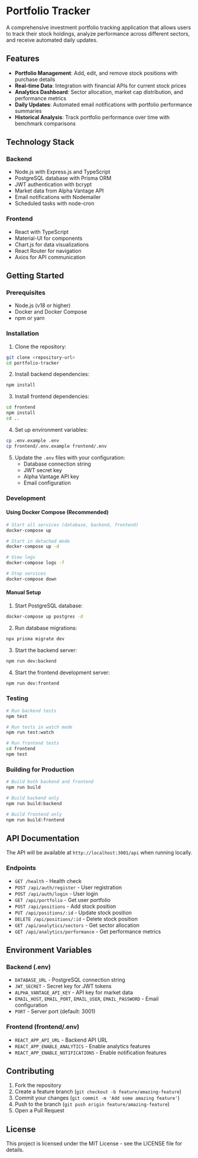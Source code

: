 # Portfolio Tracker

A comprehensive investment portfolio tracking application that allows users to track their stock holdings, analyze performance across different sectors, and receive automated daily updates.

## Features

- **Portfolio Management**: Add, edit, and remove stock positions with purchase details
- **Real-time Data**: Integration with financial APIs for current stock prices
- **Analytics Dashboard**: Sector allocation, market cap distribution, and performance metrics
- **Daily Updates**: Automated email notifications with portfolio performance summaries
- **Historical Analysis**: Track portfolio performance over time with benchmark comparisons

## Technology Stack

### Backend
- Node.js with Express.js and TypeScript
- PostgreSQL database with Prisma ORM
- JWT authentication with bcrypt
- Market data from Alpha Vantage API
- Email notifications with Nodemailer
- Scheduled tasks with node-cron

### Frontend
- React with TypeScript
- Material-UI for components
- Chart.js for data visualizations
- React Router for navigation
- Axios for API communication

## Getting Started

### Prerequisites
- Node.js (v18 or higher)
- Docker and Docker Compose
- npm or yarn

### Installation

1. Clone the repository:
```bash
git clone <repository-url>
cd portfolio-tracker
```

2. Install backend dependencies:
```bash
npm install
```

3. Install frontend dependencies:
```bash
cd frontend
npm install
cd ..
```

4. Set up environment variables:
```bash
cp .env.example .env
cp frontend/.env.example frontend/.env
```

5. Update the `.env` files with your configuration:
   - Database connection string
   - JWT secret key
   - Alpha Vantage API key
   - Email configuration

### Development

#### Using Docker Compose (Recommended)
```bash
# Start all services (database, backend, frontend)
docker-compose up

# Start in detached mode
docker-compose up -d

# View logs
docker-compose logs -f

# Stop services
docker-compose down
```

#### Manual Setup
1. Start PostgreSQL database:
```bash
docker-compose up postgres -d
```

2. Run database migrations:
```bash
npx prisma migrate dev
```

3. Start the backend server:
```bash
npm run dev:backend
```

4. Start the frontend development server:
```bash
npm run dev:frontend
```

### Testing

```bash
# Run backend tests
npm test

# Run tests in watch mode
npm run test:watch

# Run frontend tests
cd frontend
npm test
```

### Building for Production

```bash
# Build both backend and frontend
npm run build

# Build backend only
npm run build:backend

# Build frontend only
npm run build:frontend
```

## API Documentation

The API will be available at `http://localhost:3001/api` when running locally.

### Endpoints
- `GET /health` - Health check
- `POST /api/auth/register` - User registration
- `POST /api/auth/login` - User login
- `GET /api/portfolio` - Get user portfolio
- `POST /api/positions` - Add stock position
- `PUT /api/positions/:id` - Update stock position
- `DELETE /api/positions/:id` - Delete stock position
- `GET /api/analytics/sectors` - Get sector allocation
- `GET /api/analytics/performance` - Get performance metrics

## Environment Variables

### Backend (.env)
- `DATABASE_URL` - PostgreSQL connection string
- `JWT_SECRET` - Secret key for JWT tokens
- `ALPHA_VANTAGE_API_KEY` - API key for market data
- `EMAIL_HOST`, `EMAIL_PORT`, `EMAIL_USER`, `EMAIL_PASSWORD` - Email configuration
- `PORT` - Server port (default: 3001)

### Frontend (frontend/.env)
- `REACT_APP_API_URL` - Backend API URL
- `REACT_APP_ENABLE_ANALYTICS` - Enable analytics features
- `REACT_APP_ENABLE_NOTIFICATIONS` - Enable notification features

## Contributing

1. Fork the repository
2. Create a feature branch (`git checkout -b feature/amazing-feature`)
3. Commit your changes (`git commit -m 'Add some amazing feature'`)
4. Push to the branch (`git push origin feature/amazing-feature`)
5. Open a Pull Request

## License

This project is licensed under the MIT License - see the LICENSE file for details.